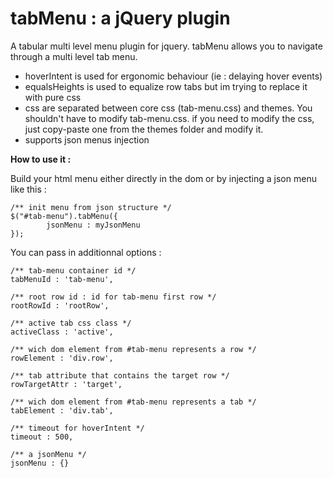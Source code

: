 tabMenu : a jQuery plugin
=========================

A tabular multi level menu plugin for jquery. tabMenu allows you to navigate through a multi level tab menu.

<ul>
<li>hoverIntent is used for ergonomic behaviour (ie : delaying hover events)</li>
<li>equalsHeights is used to equalize row tabs but im trying to replace it with pure css</li>
<li>css are separated between core css (tab-menu.css) and themes. You shouldn't have to modify tab-menu.css.
  if you need to modify the css, just copy-paste one from the themes folder and modify it.</li>
<li>supports json menus injection</li>
</ul>

<b>How to use it :</b>

Build your html menu either directly in the dom or by injecting a json menu like this :
	
	/** init menu from json structure */
	$("#tab-menu").tabMenu({
	  		jsonMenu : myJsonMenu
	});

You can pass in additionnal options :
	
	/** tab-menu container id */
	tabMenuId : 'tab-menu',
	
	/** root row id : id for tab-menu first row */
	rootRowId : 'rootRow',
	
	/** active tab css class */
	activeClass : 'active',
	
	/** wich dom element from #tab-menu represents a row */
	rowElement : 'div.row',
	
	/** tab attribute that contains the target row */
	rowTargetAttr : 'target',
	
	/** wich dom element from #tab-menu represents a tab */
	tabElement : 'div.tab',
	
	/** timeout for hoverIntent */
	timeout : 500,
	
	/** a jsonMenu */
	jsonMenu : {}
	

